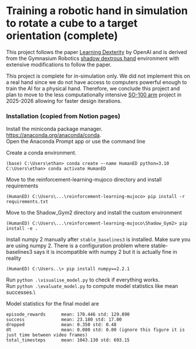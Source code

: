 # Training a robotic hand in simulation to rotate a cube to a target orientation (complete)

This project follows the paper [Learning Dexterity](https://arxiv.org/pdf/1808.00177) by OpenAI and is derived from the Gymnasium Robotics
[shadow dextrous hand](https://robotics.farama.org/envs/shadow_dexterous_hand/) environment with extensive modifications to follow the paper.

This project is complete for in-simulation only. We did not implement this on a real hand since we do not have access to computers powerful enough to train the AI for a physical hand. Therefore, we conclude this project and plan to move to the less computationally intensive [SO-100 arm](https://github.com/TheRobotStudio/SO-ARM100) project in 2025-2026 allowing for faster design iterations. 

### Installation (copied from Notion pages)
Install the miniconda package manager. https://anaconda.org/anaconda/conda.  
Open the Anaconda Prompt app or use the command line

Create a conda environment.
```
(base) C:\Users\ethan> conda create —-name HumanED python=3.10
C:\Users\ethan> conda activate HumanED
```

Move to the reinforcement-learning-mujoco directory and install requirements

`(HumanED) C:\Users\...\reinforcement-learning-mujoco> pip install -r requirements.txt`

Move to the Shadow_Gym2 directory and install the custom environment

`(HumanED) C:\Users\...\reinforcement-learning-mujoco\Shadow_Gym2> pip install -e .`

Install numpy 2 manually after `stable_baselines3` is installed. Make sure you are using numpy 2. There is a configuration problem where stable-baselines3 says it is incompatible with numpy 2 but it is actually fine in reality

`(HumanED) C:\Users..\> pip install numpy==2.2.1`

Run `python .\visualise_model.py` to check if everything works.  
Run `python .\evaluate_model.py` to compute model statistics like mean successes.\

Model statistics for the final model are
```
episode_rewards      mean: 170.446 std: 129.890 
success              mean: 23.180 std: 17.00
dropped              mean: 0.350 std: 0.48
dt                   mean: 0.080 std: 0.00 (ignore this figure it is just time between video frames)
total_timesteps      mean: 1043.130 std: 693.15
```